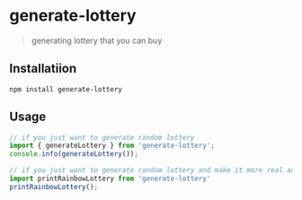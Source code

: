 # generate-lottery

> generating lottery that you can buy

## Installatiion

```shell
npm install generate-lottery
```

## Usage

```javascript
// if you just want to generate random lottery
import { generateLottery } from 'generate-lottery';
console.info(generateLottery());

// if you just want to generate random lottery and make it more real and colorful
import printRainbowLottery from 'generate-lottery'
printRainbowLottery();
```
